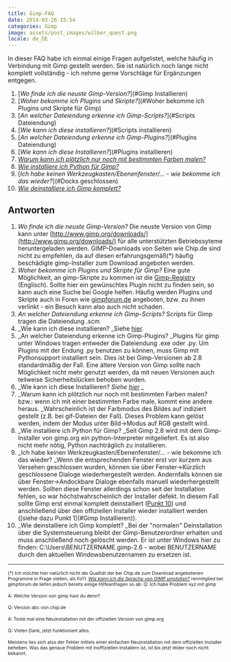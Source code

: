 ```yaml
---
title: Gimp-FAQ
date: 2014-03-26 15:54
categories: Gimp
image: assets/post_images/wilber_quest.png
locale: de_DE
---
```


In dieser FAQ habe ich einmal einige Fragen aufgelistet, welche häufig in Verbindung mit Gimp gestellt werden. Sie ist natürlich noch lange nicht komplett vollständig - ich nehme gerne Vorschläge für Ergänzungen entgegen.<!--more-->

1.  [_Wo finde ich die neuste Gimp-Version?_](#Gimp Installieren)
2.  [_Woher bekomme ich Plugins und Skripte?_](#Woher bekomme ich Plugins und Skripte für Gimp)
3.  [_An welcher Dateiendung erkenne ich Gimp-Scripts?_](#Scripts Dateiendung)
4.  [_Wie kann ich diese installieren?_](#Scripts installieren)
5.  [_An welcher Dateiendung erkenne ich Gimp-Plugins?_](#Plugins Dateiendung)
6.  [_Wie kann ich diese Installieren?_](#Plugins installieren)
7.  [_Warum kann ich plötzlich nur noch mit bestimmten Farben malen?_](#Farbmodus)
8.  [_Wie installiere ich Python für Gimp?_](#Python4Gimp)
9.  [_Ich habe keinen Werkzeugkasten/Ebenenfenster/... - wie bekomme ich das wieder?_](#Docks geschlossen)
10.  [_Wie deinstalliere ich Gimp komplett?_](#Deinstallation)

## Antworten

1.  _<a name="Gimp Installieren"></a>Wo finde ich die neuste Gimp-Version?_
Die neuste Version von Gimp kann unter [http://www.gimp.org/downloads/](http://www.gimp.org/downloads/) für alle unterstützten Betriebssyteme heruntergeladen werden. GIMP-Downloads von Seiten wie Chip.de sind nicht zu empfehlen, da auf diesen erfahrungsgemäß(*) häufig beschädigte gimp-Installer zum Download angeboten werden.
2.  _<a name="Woher bekomme ich Plugins und Skripte für Gimp"></a>Woher bekomme ich Plugins und Skripte für Gimp?_
Eine gute Möglichkeit, an gimp-Skripte zu kommen ist die [Gimp-Registry](http://registry.gimp.org/) (Englisch). Sollte hier ein gewünschtes Plugin nicht zu finden sein, so kann auch eine Suche bei Google helfen. Häufig werden Plugins und Skripte auch in Foren wie [gimpforum.de](http://www.gimpforum.de/) angeboten, bzw. zu ihnen verlinkt - ein Besuch kann also auch nicht schaden.
3.  _<a name="Scripts Dateiendung"></a>An welcher Dateiendung erkenne ich Gimp-Scripts?_
Scripts für Gimp tragen die Dateiendung .scm
4.  _<a name="Scripts installieren"></a>Wie kann ich diese installieren?
_Siehe [hier](/blog/gimp-scripts-installieren/).
5.  _<a name="Plugins Dateiendung"></a>An welcher Dateiendung erkenne ich Gimp-Plugins?
_Plugins für gimp unter Windows tragen entweder die Dateiendung .exe oder .py. Um Plugins mit der Endung .py benutzen zu können, muss Gimp mit Pythonsupport installiert sein. Dies ist bei Gimp-Versionen ab 2.8 standardmäßig der Fall. Eine ältere Version von Gimp sollte nach Möglichkeit nicht mehr genutzt werden, da mit neuen Versionen auch teilweise Sicherheitslücken behoben wurden.
6.  _<a name="Plugins installieren"></a>Wie kann ich diese Installieren?
_Siehe [hier](/blog/gimp-plugins-installieren/)_
_
7.  _<a name="Farbmodus"></a>Warum kann ich plötzlich nur noch mit bestimmten Farben malen? bzw.: wenn ich mit einer bestimmten Farbe male, kommt eine andere heraus.
_Wahrscheinlich ist der Farbmodus des Bildes auf indiziert gestellt (z.B. bei gif-Dateien der Fall). Dieses Problem kann gelöst werden, indem der Modus unter Bild-&gt;Modus auf RGB gestellt wird.
8.  _<a name="Python4Gimp"></a>Wie installiere ich Python für Gimp?
_Seit Gimp 2.8 wird mit dem Gimp-Installer von gimp.org ein python-Interpreter mitgeliefert. Es ist also nicht mehr nötig, Python nachträglich zu installieren.
9.  _<a name="Docks geschlossen"></a>Ich habe keinen Werkzeugkasten/Ebenenfenster/... - wie bekomme ich das wieder?
_Wenn die entsprechenden Fenster erst vor kurzem aus Versehen geschlossen wurden, können sie über Fenster-&gt;Kürzlich geschlossene Dialoge wiederhergestellt werden.
Andernfalls können sie über Fenster-&gt;Andockbare Dialoge ebenfalls manuell wiederhergestellt werden.
Sollten diese Fenster allerdings schon seit der Installation fehlen, so war höchstwahrscheinlich der Installer defekt. In diesem Fall sollte Gimp erst einmal komplett deinstalliert ([Punkt 10](#Deinstallation)) und anschließend über den offiziellen Installer wieder installiert werden ([siehe dazu Punkt 1](#Gimp Installieren)).
10.  _<a name="Deinstallation"></a>Wie deinstalliere ich Gimp komplett?
_Bei der "normalen" Deinstallation über die Systemsteuerung bleibt der Gimp-Benutzerordner erhalten und muss anschließend noch gelöscht werden. Er ist unter Windows hier zu finden: C:\Users\BENUTZERNAME\.gimp-2.6 - wobei BENUTZERNAME durch den aktuellen Windowsbenutzernamen zu ersetzen ist.


* * *

<span style="font-size: 8pt;"> (*) Ich möchte hier natürlich nicht die Qualität der bei Chip.de zum Download angebotenen Programme in Frage stellen, als Fo11.  _[Wie kann ich die Sprache von GIMP umstellen?](#Sprache)_
renmitglied bei gimpforum.de liefen jedoch bereits einige Hilfeanfragen so ab: </span>
<span style="font-size: 8pt;">Q: Ich habe Problem xyz mit gimp</span>

<span style="font-size: 8pt;">A: Welche Version von gimp hast du denn?</span>

<span style="font-size: 8pt;">Q: Version abc von chip.de</span>

<span style="font-size: 8pt;">A: Teste mal eine Neuinstallation mit der offiziellen Version von gimp.org</span>

<span style="font-size: 8pt;">Q: Vielen Dank, jetzt funktioniert alles.</span>

<span style="font-size: 8pt;">Meistens lies sich also der Fehler mittels einer einfachen Neuinstallation mit dem offiziellen Installer beheben. </span><span style="font-size: 8pt;">Was das genaue Problem mit inoffiziellen Installern ist, ist bis jetzt leider noch nicht bekannt.</span>